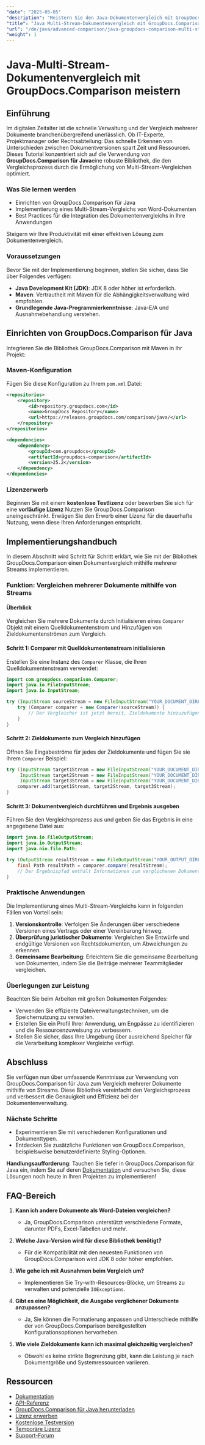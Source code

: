 ```yaml
---
"date": "2025-05-05"
"description": "Meistern Sie den Java-Dokumentenvergleich mit GroupDocs.Comparison. Lernen Sie, mehrere Dokumente effizient mithilfe von Streams zu vergleichen und so Ihre Produktivität zu steigern."
"title": "Java Multi-Stream-Dokumentenvergleich mit GroupDocs.Comparison – Ein umfassender Leitfaden"
"url": "/de/java/advanced-comparison/java-groupdocs-comparison-multi-stream-document-guide/"
"weight": 1
---
```


# Java-Multi-Stream-Dokumentenvergleich mit GroupDocs.Comparison meistern

## Einführung

Im digitalen Zeitalter ist die schnelle Verwaltung und der Vergleich mehrerer Dokumente branchenübergreifend unerlässlich. Ob IT-Experte, Projektmanager oder Rechtsabteilung: Das schnelle Erkennen von Unterschieden zwischen Dokumentversionen spart Zeit und Ressourcen. Dieses Tutorial konzentriert sich auf die Verwendung von **GroupDocs.Comparison für Java**eine robuste Bibliothek, die den Vergleichsprozess durch die Ermöglichung von Multi-Stream-Vergleichen optimiert.

### Was Sie lernen werden
- Einrichten von GroupDocs.Comparison für Java
- Implementierung eines Multi-Stream-Vergleichs von Word-Dokumenten
- Best Practices für die Integration des Dokumentenvergleichs in Ihre Anwendungen

Steigern wir Ihre Produktivität mit einer effektiven Lösung zum Dokumentenvergleich.

### Voraussetzungen

Bevor Sie mit der Implementierung beginnen, stellen Sie sicher, dass Sie über Folgendes verfügen:
- **Java Development Kit (JDK)**: JDK 8 oder höher ist erforderlich.
- **Maven**: Vertrautheit mit Maven für die Abhängigkeitsverwaltung wird empfohlen.
- **Grundlegende Java-Programmierkenntnisse**: Java-E/A und Ausnahmebehandlung verstehen.

## Einrichten von GroupDocs.Comparison für Java

Integrieren Sie die Bibliothek GroupDocs.Comparison mit Maven in Ihr Projekt:

### Maven-Konfiguration
Fügen Sie diese Konfiguration zu Ihrem `pom.xml` Datei:

```xml
<repositories>
    <repository>
        <id>repository.groupdocs.com</id>
        <name>GroupDocs Repository</name>
        <url>https://releases.groupdocs.com/comparison/java/</url>
    </repository>
</repositories>

<dependencies>
    <dependency>
        <groupId>com.groupdocs</groupId>
        <artifactId>groupdocs-comparison</artifactId>
        <version>25.2</version>
    </dependency>
</dependencies>
```

### Lizenzerwerb
Beginnen Sie mit einem **kostenlose Testlizenz** oder bewerben Sie sich für eine **vorläufige Lizenz** Nutzen Sie GroupDocs.Comparison uneingeschränkt. Erwägen Sie den Erwerb einer Lizenz für die dauerhafte Nutzung, wenn diese Ihren Anforderungen entspricht.

## Implementierungshandbuch

In diesem Abschnitt wird Schritt für Schritt erklärt, wie Sie mit der Bibliothek GroupDocs.Comparison einen Dokumentvergleich mithilfe mehrerer Streams implementieren.

### Funktion: Vergleichen mehrerer Dokumente mithilfe von Streams

#### Überblick
Vergleichen Sie mehrere Dokumente durch Initialisieren eines `Comparer` Objekt mit einem Quelldokumentenstrom und Hinzufügen von Zieldokumentenströmen zum Vergleich.

#### Schritt 1: Comparer mit Quelldokumentenstream initialisieren
Erstellen Sie eine Instanz des `Comparer` Klasse, die Ihren Quelldokumentenstream verwendet:

```java
import com.groupdocs.comparison.Comparer;
import java.io.FileInputStream;
import java.io.InputStream;

try (InputStream sourceStream = new FileInputStream("YOUR_DOCUMENT_DIRECTORY/SOURCE_WORD")) {
    try (Comparer comparer = new Comparer(sourceStream)) {
        // Der Vergleicher ist jetzt bereit, Zieldokumente hinzuzufügen.
    }
}
```

#### Schritt 2: Zieldokumente zum Vergleich hinzufügen
Öffnen Sie Eingabeströme für jedes der Zieldokumente und fügen Sie sie Ihrem `Comparer` Beispiel:

```java
try (InputStream target1Stream = new FileInputStream("YOUR_DOCUMENT_DIRECTORY/TARGET1_WORD"),
     InputStream target2Stream = new FileInputStream("YOUR_DOCUMENT_DIRECTORY/TARGET2_WORD"),
     InputStream target3Stream = new FileInputStream("YOUR_DOCUMENT_DIRECTORY/TARGET3_WORD")) {
    comparer.add(target1Stream, target2Stream, target3Stream);
}
```

#### Schritt 3: Dokumentvergleich durchführen und Ergebnis ausgeben
Führen Sie den Vergleichsprozess aus und geben Sie das Ergebnis in eine angegebene Datei aus:

```java
import java.io.FileOutputStream;
import java.io.OutputStream;
import java.nio.file.Path;

try (OutputStream resultStream = new FileOutputStream("YOUR_OUTPUT_DIRECTORY/CompareMultipleDocumentsResult")) {
    final Path resultPath = comparer.compare(resultStream);
    // Der Ergebnispfad enthält Informationen zum verglichenen Dokument.
}
```

### Praktische Anwendungen

Die Implementierung eines Multi-Stream-Vergleichs kann in folgenden Fällen von Vorteil sein:
1. **Versionskontrolle**: Verfolgen Sie Änderungen über verschiedene Versionen eines Vertrags oder einer Vereinbarung hinweg.
2. **Überprüfung juristischer Dokumente**: Vergleichen Sie Entwürfe und endgültige Versionen von Rechtsdokumenten, um Abweichungen zu erkennen.
3. **Gemeinsame Bearbeitung**: Erleichtern Sie die gemeinsame Bearbeitung von Dokumenten, indem Sie die Beiträge mehrerer Teammitglieder vergleichen.

### Überlegungen zur Leistung
Beachten Sie beim Arbeiten mit großen Dokumenten Folgendes:
- Verwenden Sie effiziente Dateiverwaltungstechniken, um die Speichernutzung zu verwalten.
- Erstellen Sie ein Profil Ihrer Anwendung, um Engpässe zu identifizieren und die Ressourcenzuweisung zu verbessern.
- Stellen Sie sicher, dass Ihre Umgebung über ausreichend Speicher für die Verarbeitung komplexer Vergleiche verfügt.

## Abschluss

Sie verfügen nun über umfassende Kenntnisse zur Verwendung von GroupDocs.Comparison für Java zum Vergleich mehrerer Dokumente mithilfe von Streams. Diese Bibliothek vereinfacht den Vergleichsprozess und verbessert die Genauigkeit und Effizienz bei der Dokumentenverwaltung.

### Nächste Schritte
- Experimentieren Sie mit verschiedenen Konfigurationen und Dokumenttypen.
- Entdecken Sie zusätzliche Funktionen von GroupDocs.Comparison, beispielsweise benutzerdefinierte Styling-Optionen.

**Handlungsaufforderung**: Tauchen Sie tiefer in GroupDocs.Comparison für Java ein, indem Sie auf deren [Dokumentation](https://docs.groupdocs.com/comparison/java/) und versuchen Sie, diese Lösungen noch heute in Ihren Projekten zu implementieren!

## FAQ-Bereich

1. **Kann ich andere Dokumente als Word-Dateien vergleichen?**
   - Ja, GroupDocs.Comparison unterstützt verschiedene Formate, darunter PDFs, Excel-Tabellen und mehr.

2. **Welche Java-Version wird für diese Bibliothek benötigt?**
   - Für die Kompatibilität mit den neuesten Funktionen von GroupDocs.Comparison wird JDK 8 oder höher empfohlen.

3. **Wie gehe ich mit Ausnahmen beim Vergleich um?**
   - Implementieren Sie Try-with-Resources-Blöcke, um Streams zu verwalten und potenzielle `IOExceptions`.

4. **Gibt es eine Möglichkeit, die Ausgabe verglichener Dokumente anzupassen?**
   - Ja, Sie können die Formatierung anpassen und Unterschiede mithilfe der von GroupDocs.Comparison bereitgestellten Konfigurationsoptionen hervorheben.

5. **Wie viele Zieldokumente kann ich maximal gleichzeitig vergleichen?**
   - Obwohl es keine strikte Begrenzung gibt, kann die Leistung je nach Dokumentgröße und Systemressourcen variieren.

## Ressourcen
- [Dokumentation](https://docs.groupdocs.com/comparison/java/)
- [API-Referenz](https://reference.groupdocs.com/comparison/java/)
- [GroupDocs.Comparison für Java herunterladen](https://releases.groupdocs.com/comparison/java/)
- [Lizenz erwerben](https://purchase.groupdocs.com/buy)
- [Kostenlose Testversion](https://releases.groupdocs.com/comparison/java/)
- [Temporäre Lizenz](https://purchase.groupdocs.com/temporary-license/)
- [Support-Forum](https://forum.groupdocs.com/c/comparison)